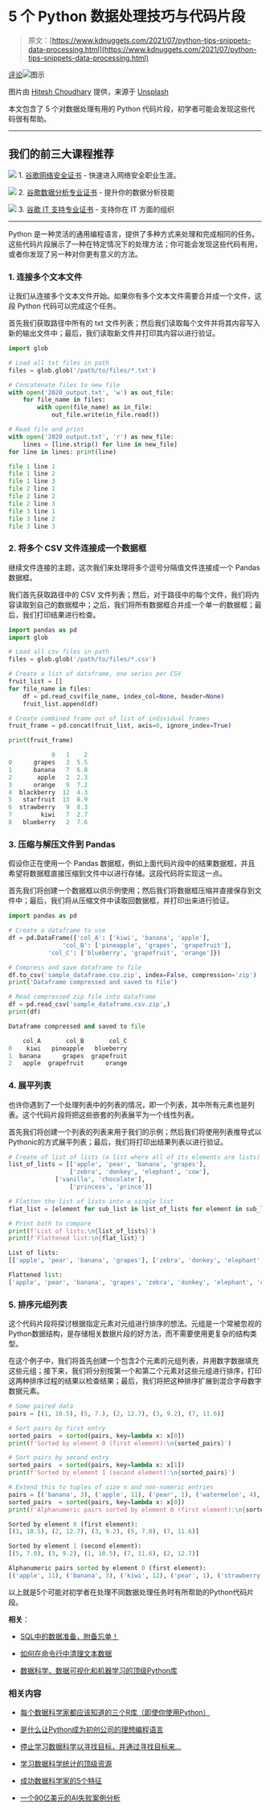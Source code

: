 # 5 个 Python 数据处理技巧与代码片段

> 原文：[https://www.kdnuggets.com/2021/07/python-tips-snippets-data-processing.html](https://www.kdnuggets.com/2021/07/python-tips-snippets-data-processing.html)

[评论](#comments)![图示](../Images/113c4ec2bfab26d5c9db691de1e5d6ba.png)

图片由 [Hitesh Choudhary](https://unsplash.com/@hiteshchoudhary?utm_source=unsplash&utm_medium=referral&utm_content=creditCopyText) 提供，来源于 [Unsplash](https://unsplash.com/s/photos/python-code?utm_source=unsplash&utm_medium=referral&utm_content=creditCopyText)

本文包含了 5 个对数据处理有用的 Python 代码片段，初学者可能会发现这些代码很有帮助。

* * *

## 我们的前三大课程推荐

![](../Images/0244c01ba9267c002ef39d4907e0b8fb.png) 1\. [谷歌网络安全证书](https://www.kdnuggets.com/google-cybersecurity) - 快速进入网络安全职业生涯。

![](../Images/e225c49c3c91745821c8c0368bf04711.png) 2\. [谷歌数据分析专业证书](https://www.kdnuggets.com/google-data-analytics) - 提升你的数据分析技能

![](../Images/0244c01ba9267c002ef39d4907e0b8fb.png) 3\. [谷歌 IT 支持专业证书](https://www.kdnuggets.com/google-itsupport) - 支持你在 IT 方面的组织

* * *

Python 是一种灵活的通用编程语言，提供了多种方式来处理和完成相同的任务。这些代码片段展示了一种在特定情况下的处理方法；你可能会发现这些代码有用，或者你发现了另一种对你更有意义的方法。

### 1\. 连接多个文本文件

让我们从连接多个文本文件开始。如果你有多个文本文件需要合并成一个文件，这段 Python 代码可以完成这个任务。

首先我们获取路径中所有的 txt 文件列表；然后我们读取每个文件并将其内容写入新的输出文件中；最后，我们读取新文件并打印其内容以进行验证。

```py
import glob

# Load all txt files in path
files = glob.glob('/path/to/files/*.txt')

# Concatenate files to new file
with open('2020_output.txt', 'w') as out_file:
    for file_name in files:
        with open(file_name) as in_file:
            out_file.write(in_file.read())

# Read file and print
with open('2020_output.txt', 'r') as new_file:
    lines = [line.strip() for line in new_file]
for line in lines: print(line)
```

```py
file 1 line 1
file 1 line 2
file 1 line 3
file 2 line 1
file 2 line 2
file 2 line 3
file 3 line 1
file 3 line 2
file 3 line 3
```

### 2\. 将多个 CSV 文件连接成一个数据框

继续文件连接的主题，这次我们来处理将多个逗号分隔值文件连接成一个 Pandas 数据框。

我们首先获取路径中的 CSV 文件列表；然后，对于路径中的每个文件，我们将内容读取到自己的数据框中；之后，我们将所有数据框合并成一个单一的数据框；最后，我们打印结果进行检查。

```py
import pandas as pd
import glob

# Load all csv files in path
files = glob.glob('/path/to/files/*.csv')

# Create a list of dataframe, one series per CSV
fruit_list = []
for file_name in files:
    df = pd.read_csv(file_name, index_col=None, header=None)
    fruit_list.append(df)

# Create combined frame out of list of individual frames
fruit_frame = pd.concat(fruit_list, axis=0, ignore_index=True)

print(fruit_frame)
```

```py
            0   1    2
0      grapes   3  5.5
1      banana   7  6.8
2       apple   2  2.3
3      orange   9  7.2
4  blackberry  12  4.3
5   starfruit  13  8.9
6  strawberry   9  8.3
7        kiwi   7  2.7
8   blueberry   2  7.6
```

### 3\. 压缩与解压文件到 Pandas

假设你正在使用一个 Pandas 数据框，例如上面代码片段中的结果数据框，并且希望将数据框直接压缩到文件中以进行存储。这段代码将实现这一点。

首先我们将创建一个数据框以供示例使用；然后我们将数据框压缩并直接保存到文件中；最后，我们将从压缩文件中读取回数据框，并打印出来进行验证。

```py
import pandas as pd

# Create a dataframe to use
df = pd.DataFrame({'col_A': ['kiwi', 'banana', 'apple'],
	           'col_B': ['pineapple', 'grapes', 'grapefruit'],
		   'col_C': ['blueberry', 'grapefruit', 'orange']})

# Compress and save dataframe to file
df.to_csv('sample_dataframe.csv.zip', index=False, compression='zip')
print('Dataframe compressed and saved to file')

# Read compressed zip file into dataframe
df = pd.read_csv('sample_dataframe.csv.zip',)
print(df)
```

```py
Dataframe compressed and saved to file

    col_A       col_B       col_C
0    kiwi   pineapple   blueberry
1  banana      grapes  grapefruit
2   apple  grapefruit      orange
```

### 4\. 展平列表

也许你遇到了一个处理列表中的列表的情况，即一个列表，其中所有元素也是列表。这个代码片段将把这些嵌套的列表展平为一个线性列表。

首先我们将创建一个列表的列表来用于我们的示例；然后我们将使用列表推导式以Pythonic的方式展平列表；最后，我们将打印出结果列表以进行验证。

```py
# Create of list of lists (a list where all of its elements are lists)
list_of_lists = [['apple', 'pear', 'banana', 'grapes'], 
                 ['zebra', 'donkey', 'elephant', 'cow'],
	         ['vanilla', 'chocolate'], 
                 ['princess', 'prince']]

# Flatten the list of lists into a single list
flat_list = [element for sub_list in list_of_lists for element in sub_list]

# Print both to compare
print(f'List of lists:\n{list_of_lists}')
print(f'Flattened list:\n{flat_list}')
```

```py
List of lists:
[['apple', 'pear', 'banana', 'grapes'], ['zebra', 'donkey', 'elephant', 'cow'], ['vanilla', 'chocolate'], ['princess', 'prince']]

Flattened list:
['apple', 'pear', 'banana', 'grapes', 'zebra', 'donkey', 'elephant', 'cow', 'vanilla', 'chocolate', 'princess', 'prince']
```

### 5\. 排序元组列表

这个代码片段将探讨根据指定元素对元组进行排序的想法。元组是一个常被忽视的Python数据结构，是存储相关数据片段的好方法，而不需要使用更复杂的结构类型。

在这个例子中，我们将首先创建一个包含2个元素的元组列表，并用数字数据填充这些元组；接下来，我们将分别按第一个和第二个元素对这些元组进行排序，打印这两种排序过程的结果以检查结果；最后，我们将把这种排序扩展到混合字母数字数据元素。

```py
# Some paired data
pairs = [(1, 10.5), (5, 7.), (2, 12.7), (3, 9.2), (7, 11.6)]

# Sort pairs by first entry
sorted_pairs  = sorted(pairs, key=lambda x: x[0])
print(f'Sorted by element 0 (first element):\n{sorted_pairs}')

# Sort pairs by second entry
sorted_pairs  = sorted(pairs, key=lambda x: x[1])
print(f'Sorted by element 1 (second element):\n{sorted_pairs}')

# Extend this to tuples of size n and non-numeric entries
pairs = [('banana', 3), ('apple', 11), ('pear', 1), ('watermelon', 4), ('strawberry', 2), ('kiwi', 12)]
sorted_pairs  = sorted(pairs, key=lambda x: x[0])
print(f'Alphanumeric pairs sorted by element 0 (first element):\n{sorted_pairs}')
```

```py
Sorted by element 0 (first element):
[(1, 10.5), (2, 12.7), (3, 9.2), (5, 7.0), (7, 11.6)]

Sorted by element 1 (second element):
[(5, 7.0), (3, 9.2), (1, 10.5), (7, 11.6), (2, 12.7)]

Alphanumeric pairs sorted by element 0 (first element):
[('apple', 11), ('banana', 3), ('kiwi', 12), ('pear', 1), ('strawberry', 2), ('watermelon', 4)]

```

以上就是5个可能对初学者在处理不同数据处理任务时有所帮助的Python代码片段。

**相关**：

+   [SQL中的数据准备，附备忘单！](/2021/05/data-preparation-sql-cheat-sheet.html)

+   [如何在命令行中清理文本数据](/2020/12/clean-text-data-command-line.html)

+   [数据科学、数据可视化和机器学习的顶级Python库](/2020/11/top-python-libraries-data-science-data-visualization-machine-learning.html)

### 相关内容

+   [每个数据科学家都应该知道的三个R库（即使你使用Python）](https://www.kdnuggets.com/2021/12/three-r-libraries-every-data-scientist-know-even-python.html)

+   [是什么让Python成为初创公司的理想编程语言](https://www.kdnuggets.com/2021/12/makes-python-ideal-programming-language-startups.html)

+   [停止学习数据科学以寻找目标，并通过寻找目标来…](https://www.kdnuggets.com/2021/12/stop-learning-data-science-find-purpose.html)

+   [学习数据科学统计的顶级资源](https://www.kdnuggets.com/2021/12/springboard-top-resources-learn-data-science-statistics.html)

+   [成功数据科学家的5个特征](https://www.kdnuggets.com/2021/12/5-characteristics-successful-data-scientist.html)

+   [一个90亿美元的AI失败案例分析](https://www.kdnuggets.com/2021/12/9b-ai-failure-examined.html)
